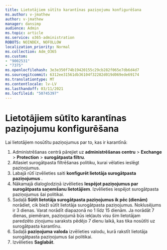 ```yaml
---
title: Lietotājiem sūtīto karantīnas paziņojumu konfigurēšana
ms.author: v-jmathew
author: v-jmathew
manager: dansimp
audience: Admin
ms.topic: article
ms.service: o365-administration
ROBOTS: NOINDEX, NOFOLLOW
localization_priority: Normal
ms.collection: Adm_O365
ms.custom:
- "9002531"
- "7375"
ms.openlocfilehash: 3e3e350f74b19420155c29cb282f065e7db6d4d7
ms.sourcegitcommit: 6312ee31561db36104f32282d019d069ede69174
ms.translationtype: MT
ms.contentlocale: lv-LV
ms.lasthandoff: 03/11/2021
ms.locfileid: "50745397"
---
```

# <a name="configure-quarantine-notifications-sent-to-users"></a>Lietotājiem sūtīto karantīnas paziņojumu konfigurēšana

Lai lietotājiem nosūtītu paziņojumus par to, kas ir karantīnā:

1. Administrēšanas centrā pārejiet uz **administrēšanas centru**  >  **Exchange**  >  **Protection**  >  **surogātpasta filtru**.
2. Atlasiet surogātpasta filtrēšanas politiku, kurai vēlaties ieslēgt paziņojumus.
3. Labajā rūtī izvēlieties saiti **konfigurēt lietotāja surogātpasta paziņojumus** .
4. Nākamajā dialoglodziņā izvēlieties **Iespējot paziņojumus par surogātpasta saņemšanu lietotājiem**. Izvēlieties iespējot surogātpasta paziņojumus šai politikai.
5. Sadaļā **Sūtīt lietotāja surogātpasta paziņojumus ik pēc (dienām)** norādiet, cik bieži sūtīt lietotāja surogātpasta paziņojumus. Noklusējums ir 3 dienas. Varat norādīt diapazonā no 1 līdz 15 dienām. Ja norādāt 7 dienas, piemēram, paziņojumā būs iekļauts visu šim lietotājam paredzēto ziņojumu saraksts pēdējo 7 dienu laikā, kas tika nosūtīti uz surogātpasta karantīnu.
6. Sadaļā **paziņojuma valoda** izvēlieties valodu, kurā rakstīt lietotāja surogātpasta paziņojumus šai politikai.
7. Izvēlieties **Saglabāt**.
